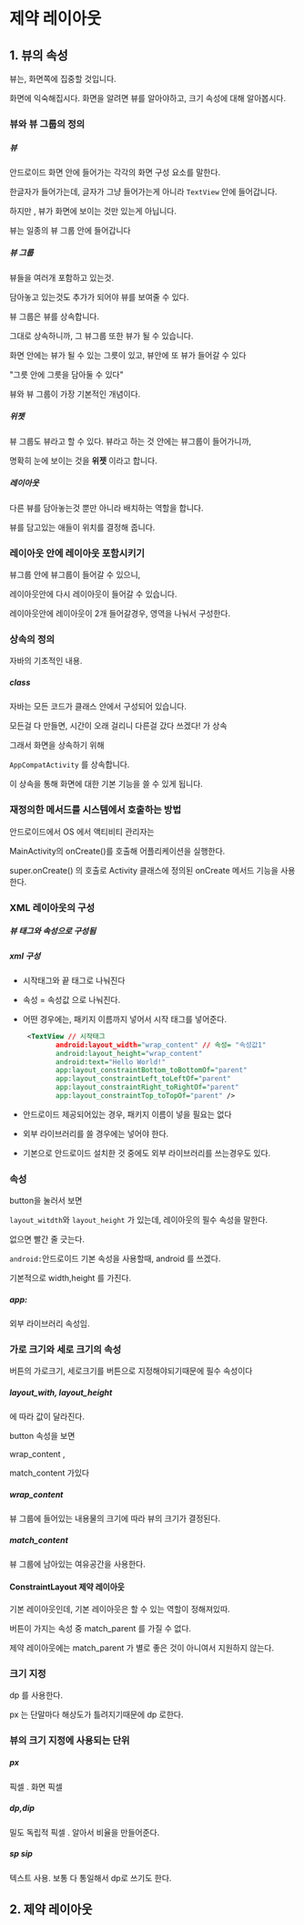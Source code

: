 # 제약 레이아웃



## 1. 뷰의 속성

뷰는, 화면쪽에 집중할 것입니다. 

화면에 익숙해집시다. 화면을 알려면 뷰를 알아야하고, 크기 속성에 대해 알아봅시다.



### 뷰와 뷰 그룹의 정의

##### 뷰

안드로이드 화면 안에 들어가는 각각의 화면 구성 요소를 말한다.

한글자가 들어가는데, 글자가 그냥 들어가는게 아니라  `TextView` 안에 들어갑니다.

하지만 , 뷰가 화면에 보이는 것만 있는게 아닙니다. 

뷰는 일종의 뷰 그룹 안에 들어갑니다

##### 뷰 그룹

뷰들을 여러개 포함하고 있는것. 

담아놓고 있는것도 추가가 되어야 뷰를 보여줄 수 있다.

뷰 그룹은 뷰를 상속합니다.

그대로 상속하니까, 그 뷰그룹 또한 뷰가 될 수 있습니다.

화면 안에는 뷰가 될 수 있는 그릇이 있고, 뷰안에 또 뷰가 들어갈 수 있다

"그릇 안에 그릇을 담아둘 수 있다"



뷰와 뷰 그룹이 가장 기본적인 개념이다. 



##### 위젯

뷰 그룹도 뷰라고 할 수 있다. 뷰라고 하는 것 안에는 뷰그룹이 들어가니까,

명확히 눈에 보이는 것을 **위젯** 이라고 합니다.



##### 레이아웃

다른 뷰를 담아놓는것 뿐만 아니라 배치하는 역할을 합니다.

뷰를 담고있는 애들이 위치를 결정해 줍니다.



### 레이아웃 안에 레이아웃 포함시키기

뷰그룹 안에 뷰그룹이 들어갈 수 있으니,

레이아웃안에 다시 레이아웃이 들어갈 수 있습니다.

레이아웃안에 레이아웃이 2개 들어갈경우, 영역을 나눠서 구성한다.



### 상속의 정의

자바의 기초적인 내용. 

##### class

자바는 모든 코드가 클래스 안에서 구성되어 있습니다.

모든걸 다 만들면, 시간이 오래 걸리니 다른걸 갔다 쓰겠다! 가 상속

그래서 화면을 상속하기 위해

`AppCompatActivity` 를 상속합니다.

이 상속을 통해 화면에 대한 기본 기능을 쓸 수 있게 됩니다.



### 재정의한 메서드를 시스템에서 호출하는 방법

안드로이드에서 OS 에서 액티비티 관리자는

MainActivity의 onCreate()를 호출해 어플리케이션을 실행한다.

 super.onCreate() 의 호출로 Activity 클래스에 정의된 onCreate 메서드 기능을 사용한다.



### XML 레이아웃의 구성

##### 뷰 태그와 속성으로 구성됨

##### xml 구성

- 시작태그와 끝 태그로 나눠진다

- 속성 = 속성값 으로 나눠진다. 

- 어떤 경우에는, 패키지 이름까지 넣어서 시작 태그를 넣어준다.

  ```xml
   <TextView // 시작태그
          android:layout_width="wrap_content" // 속성= "속성값1"
          android:layout_height="wrap_content"
          android:text="Hello World!"
          app:layout_constraintBottom_toBottomOf="parent"
          app:layout_constraintLeft_toLeftOf="parent"
          app:layout_constraintRight_toRightOf="parent"
          app:layout_constraintTop_toTopOf="parent" />
  ```

- 안드로이드 제공되어있는 경우, 패키지 이름이 넣을 필요는 없다

- 외부 라이브러리를 쓸 경우에는 넣어야 한다. 

- 기본으로 안드로이드 설치한 것 중에도 외부 라이브러리를 쓰는경우도 있다.



### 속성

button을 눌러서 보면

`layout_witdth`와 `layout_height` 가 있는데, 레이아웃의 필수 속성을 말한다. 

없으면 빨간 줄 긋는다.

`android:`안드로이드 기본 속성을 사용할때, android 를 쓰겠다.

기본적으로 width,height 를 가진다. 

##### app:

외부 라이브러리 속성임. 



### 가로 크기와 세로 크기의 속성 

버튼의 가로크기, 세로크기를 버튼으로 지정해야되기때문에 필수 속성이다



##### layout_with, layout_height

에 따라 값이 달라진다. 

button 속성을 보면 

wrap_content ,

match_content 가있다

##### wrap_content

뷰 그룹에 들어있는 내용물의 크기에 따라 뷰의 크기가 결정된다.

##### match_content

뷰 그룹에 남아있는 여유공간을 사용한다.



####  ConstraintLayout  제약 레이아웃

기본 레이아웃인데, 기본 레이아웃은 할 수 있는 역할이 정해져있따.

버튼이 가지는 속성 중 match_parent 를 가질 수 없다. 

제약 레이아웃에는 match_parent  가 별로 좋은 것이 아니여서 지원하지 않는다. 



### 크기 지정

dp 를 사용한다. 

px 는 단말마다 해상도가 틀려지기때문에 dp   로한다.



### 뷰의 크기 지정에 사용되는 단위

##### px

픽셀 . 화면 픽셀

#####  dp,dip

밀도 독립적 픽셀 . 알아서 비율을 만들어준다. 

##### sp sip

텍스트 사용. 보통 다 통일해서 dp로 쓰기도 한다. 



## 2. 제약 레이아웃

